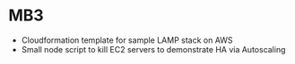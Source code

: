# MB3

* Cloudformation template for sample LAMP stack on AWS
* Small node script to kill EC2 servers to demonstrate HA via Autoscaling

